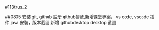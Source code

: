 #113tkus_2

##0805
安装 git, github 
註册 github帳號,新增課堂專案，
vs code, vscode 插件 
java 安裝，版本截圖 
新增 githubdesktop desktop 截圖